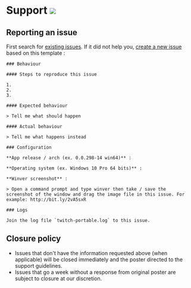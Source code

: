 # Support [![](https://isitmaintained.com/badge/resolution/portapps/twitch-portable.svg)](https://isitmaintained.com/project/portapps/twitch-portable)

## Reporting an issue

First search for [existing issues](https://github.com/portapps/twitch-portable/issues?utf8=%E2%9C%93&q=). If it did not help you, [create a new issue](https://github.com/portapps/twitch-portable/issues/new) based on this template :

```
### Behaviour

#### Steps to reproduce this issue

1.
2.
3.

#### Expected behaviour

> Tell me what should happen

#### Actual behaviour

> Tell me what happens instead

### Configuration

**App release / arch (ex. 0.0.298-14 win64)** :

**Operating system (ex. Windows 10 Pro 64 bits)** :

**Winver screenshot** :

> Open a command prompt and type winver then take / save the screenshot of the window and drag the image file in this issue. For example: http://bit.ly/2vA5sxR

### Logs

Join the log file `twitch-portable.log` to this issue.
```

## Closure policy

* Issues that don't have the information requested above (when applicable) will be closed immediately and the poster directed to the support guidelines.
* Issues that go a week without a response from original poster are subject to closure at our discretion.
